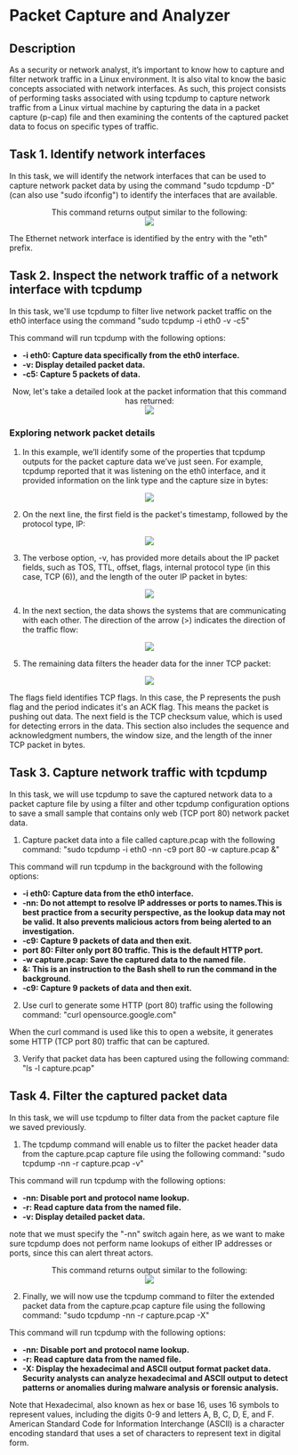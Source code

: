 <h1>Packet Capture and Analyzer</h1>

<h2>Description</h2>
As a security or network analyst, it’s important to know how to capture and filter network traffic in a Linux environment. It is also vital to know the basic concepts associated with network interfaces. As such, this project consists of performing tasks associated with using tcpdump to capture network traffic from a Linux virtual machine by capturing the data in a packet capture (p-cap) file and then examining the contents of the captured packet data to focus on specific types of traffic.

<br />

<h2>Task 1. Identify network interfaces</h2>

In this task, we will identify the network interfaces that can be used to capture network packet data by using the command "sudo tcpdump -D"(can also use "sudo ifconfig") to identify the interfaces that are available. 

<p align="center">
This command returns output similar to the following: <br/>
<img src="https://imgur.com/7aQkhJw.png"<br />

The Ethernet network interface is identified by the entry with the "eth" prefix.

<h2>Task 2. Inspect the network traffic of a network interface with tcpdump</h2>

In this task, we'll use tcpdump to filter live network packet traffic on the eth0 interface using the command "sudo tcpdump -i eth0 -v -c5"

This command will run tcpdump with the following options:

- <b>-i eth0: Capture data specifically from the eth0 interface.</b>
- <b>-v: Display detailed packet data.</b>
- <b>-c5: Capture 5 packets of data.</b>

<p align="center">
Now, let's take a detailed look at the packet information that this command has returned: <br/>
<img src="https://imgur.com/11jjcCo.png"<br />

<h3>Exploring network packet details</h3>

1. In this example, we’ll identify some of the properties that tcpdump outputs for the packet capture data we’ve just seen. For example, tcpdump reported that it was listening on the eth0 interface, and it provided information on the link type and the capture size in bytes:
<p align="center">
<img src="https://imgur.com/BCpPiTZ.png"<br />

2.	On the next line, the first field is the packet's timestamp, followed by the protocol type, IP:
<p align="center">
<img src="https://imgur.com/gsOEwZP.png"<br />

3. The verbose option, -v, has provided more details about the IP packet fields, such as TOS, TTL, offset, flags, internal protocol type (in this case, TCP (6)), and the length of the outer IP packet in bytes:
<p align="center">
<img src="https://imgur.com/6awA74S.png"<br />

4.	In the next section, the data shows the systems that are communicating with each other. The direction of the arrow (>) indicates the direction of the traffic flow:
<p align="center">
<img src="https://imgur.com/3xyZeLc.png"<br />

5.	The remaining data filters the header data for the inner TCP packet:
<p align="center">
<img src="https://imgur.com/7mSYf9H.png"<br />

The flags field identifies TCP flags. In this case, the P represents the push flag and the period indicates it's an ACK flag. This means the packet is pushing out data.
The next field is the TCP checksum value, which is used for detecting errors in the data. This section also includes the sequence and acknowledgment numbers, the window size, and the length of the inner TCP packet in bytes.


<h2>Task 3. Capture network traffic with tcpdump</h2>

In this task, we will use tcpdump to save the captured network data to a packet capture file by using a filter and other tcpdump configuration options to save a small sample that contains only web (TCP port 80) network packet data.
1.	Capture packet data into a file called capture.pcap with the following command: "sudo tcpdump -i eth0 -nn -c9 port 80 -w capture.pcap &"

This command will run tcpdump in the background with the following options:

- <b>-i eth0: Capture data from the eth0 interface.</b>
- <b>-nn: Do not attempt to resolve IP addresses or ports to names.This is best practice from a security perspective, as the lookup data may not be valid. It also prevents malicious actors from being alerted to an investigation.</b>
- <b>-c9: Capture 9 packets of data and then exit.</b>
- <b>port 80: Filter only port 80 traffic. This is the default HTTP port.</b>
- <b>-w capture.pcap: Save the captured data to the named file.</b>
- <b>&: This is an instruction to the Bash shell to run the command in the background.</b>
- <b>-c9: Capture 9 packets of data and then exit.</b>

2.	Use curl to generate some HTTP (port 80) traffic using the following command: "curl opensource.google.com"

When the curl command is used like this to open a website, it generates some HTTP (TCP port 80) traffic that can be captured.

3.	Verify that packet data has been captured using the following command: "ls -l capture.pcap"

<h2>Task 4. Filter the captured packet data</h2>
In this task, we will use tcpdump to filter data from the packet capture file we saved previously. 

1. The tcpdump command will enable us to filter the packet header data from the capture.pcap capture file using the following command: "sudo tcpdump -nn -r capture.pcap -v"

This command will run tcpdump with the following options:

- <b>-nn: Disable port and protocol name lookup.</b>
- <b>-r: Read capture data from the named file.</b>
- <b>-v: Display detailed packet data.</b>

note that we must specify the "-nn" switch again here, as we want to make sure tcpdump does not perform name lookups of either IP addresses or ports, since this can alert threat actors.

<p align="center">
This command returns output similar to the following: <br/>
<img src="https://imgur.com/5u0PJEC.png"<br />

2.	Finally, we will now use the tcpdump command to filter the extended packet data from the capture.pcap capture file using the following command: "sudo tcpdump -nn -r capture.pcap -X"

This command will run tcpdump with the following options:
- <b>-nn: Disable port and protocol name lookup.</b>
- <b>-r: Read capture data from the named file.</b>
- <b>-X: Display the hexadecimal and ASCII output format packet data. Security analysts can analyze hexadecimal and ASCII output to detect patterns or anomalies during malware analysis or forensic analysis.</b>

Note that Hexadecimal, also known as hex or base 16, uses 16 symbols to represent values, including the digits 0-9 and letters A, B, C, D, E, and F. American Standard Code for Information Interchange (ASCII) is a character encoding standard that uses a set of characters to represent text in digital form.


